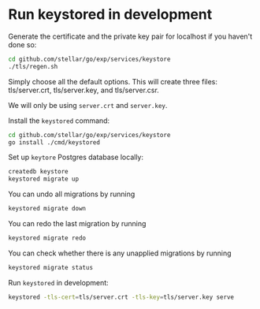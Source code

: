 # Run keystored in development

Generate the certificate and the private key pair for localhost
if you haven't done so:

```sh
cd github.com/stellar/go/exp/services/keystore
./tls/regen.sh
```
Simply choose all the default options. This will create three files:
tls/server.crt, tls/server.key, and tls/server.csr.

We will only be using `server.crt` and `server.key`.

Install the `keystored` command:

```sh
cd github.com/stellar/go/exp/services/keystore
go install ./cmd/keystored
```

Set up `keytore` Postgres database locally:

```sh
createdb keystore
keystored migrate up
```

You can undo all migrations by running
```sh
keystored migrate down
```

You can redo the last migration by running
```sh
keystored migrate redo
```

You can check whether there is any unapplied migrations by running
```sh
keystored migrate status
```

Run `keystored` in development:

```sh
keystored -tls-cert=tls/server.crt -tls-key=tls/server.key serve
```

